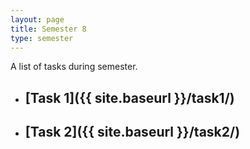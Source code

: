 ```yaml
---
layout: page
title: Semester 8
type: semester
---
```


A list of tasks during semester.

* ## [Task 1]({{ site.baseurl }}/task1/)
* ## [Task 2]({{ site.baseurl }}/task2/)